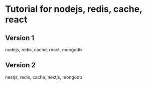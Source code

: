 # Tutorial for nodejs, redis, cache, react
## Version 1
nodejs, redis, cache, react, mongodb
## Version 2
nestjs, redis, cache, nextjs, mongodb
